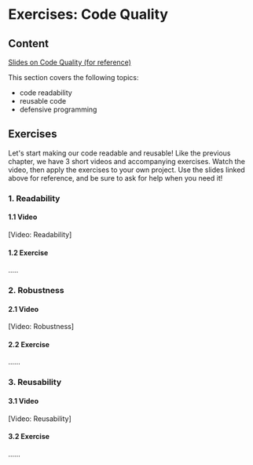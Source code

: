 # Exercises: Code Quality

## Content

[Slides on Code Quality (for reference)](slides/slides_code-quality.html) 

This section covers the following topics:
* code readability
* reusable code
* defensive programming

## Exercises

Let's start making our code readable and reusable! 
Like the previous chapter, we have 3 short videos and accompanying exercises. 
Watch the video, then apply the exercises to your own project. 
Use the slides linked above for reference, and be sure to ask for help when you need it!

### 1. Readability

#### 1.1 Video

[Video: Readability]

#### 1.2 Exercise

.....

### 2. Robustness

#### 2.1 Video

[Video: Robustness]

#### 2.2 Exercise

......

### 3. Reusability

#### 3.1 Video

[Video: Reusability]

#### 3.2 Exercise

......

